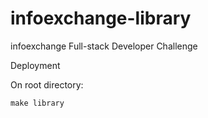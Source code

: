 # infoexchange-library
infoexchange Full-stack Developer Challenge

Deployment

On root directory:
 
  `make library`
